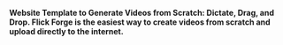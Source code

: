 **Website Template to Generate Videos from Scratch: Dictate, Drag, and Drop. Flick Forge is the easiest way to create videos from scratch and upload directly to the internet.**
